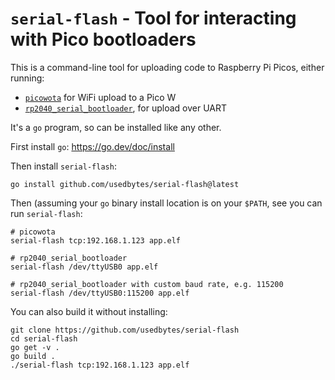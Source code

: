 # `serial-flash` - Tool for interacting with Pico bootloaders

This is a command-line tool for uploading code to Raspberry Pi Picos, either
running:
* [`picowota`](https://github.com/usedbytes/picowota) for WiFi upload to a Pico W
* [`rp2040_serial_bootloader`](https://github.com/usedbytes/rp2040-serial-bootloader), for upload
  over UART

It's a `go` program, so can be installed like any other.

First install `go`: https://go.dev/doc/install

Then install `serial-flash`:

```
go install github.com/usedbytes/serial-flash@latest
```

Then (assuming your `go` binary install location is on your `$PATH`, see you can
run `serial-flash`:

```
# picowota
serial-flash tcp:192.168.1.123 app.elf

# rp2040_serial_bootloader
serial-flash /dev/ttyUSB0 app.elf

# rp2040_serial_bootloader with custom baud rate, e.g. 115200
serial-flash /dev/ttyUSB0:115200 app.elf
```

You can also build it without installing:

```
git clone https://github.com/usedbytes/serial-flash
cd serial-flash
go get -v .
go build .
./serial-flash tcp:192.168.1.123 app.elf
```
